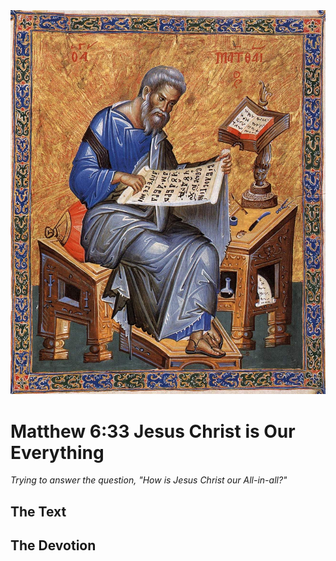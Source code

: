 <img class="intro-right" src="art-matthew.jpg">

# Matthew 6:33 Jesus Christ is Our Everything

*Trying to answer the question, "How is Jesus Christ our All-in-all?"*

## The Text

## The Devotion